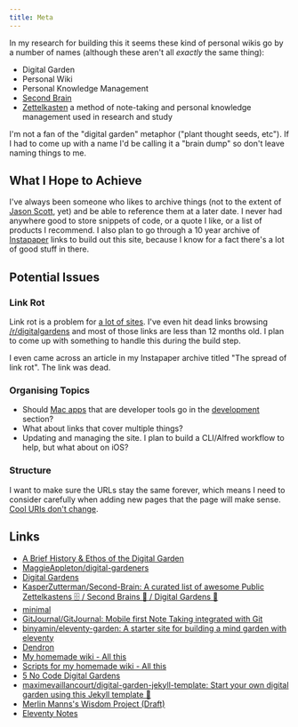 ```yaml
---
title: Meta
---
```


In my research for building this it seems these kind of personal wikis go by a number of names (although these aren't all _exactly_ the same thing):

- Digital Garden
- Personal Wiki
- Personal Knowledge Management
- [Second Brain](https://www.buildingasecondbrain.com/)
- [Zettelkasten](https://en.wikipedia.org/wiki/Zettelkasten) a method of note-taking and personal knowledge management used in research and study

I'm not a fan of the "digital garden" metaphor ("plant thought seeds, etc"). If I had to come up with a name I'd be calling it a "brain dump" so don't leave naming things to me.

## What I Hope to Achieve

I've always been someone who likes to archive things (not to the extent of [Jason Scott](https://twitter.com/textfiles), yet) and be able to reference them at a later date. I never had anywhere good to store snippets of code, or a quote I like, or a list of products I recommend. I also plan to go through a 10 year archive of [Instapaper](https://instapaper.com) links to build out this site, because I know for a fact there's a lot of good stuff in there.

## Potential Issues

### Link Rot

Link rot is a problem for [a lot of sites](https://en.wikipedia.org/wiki/Wikipedia:Link_rot). I've even hit dead links browsing [/r/digitalgardens](https://www.reddit.com/r/DigitalGardens/) and most of those links are less than 12 months old. I plan to come up with something to handle this during the build step.

I even came across an article in my Instapaper archive titled "The spread of link rot". The link was dead.

### Organising Topics

- Should [Mac apps](/macos/apps) that are developer tools go in the [development](/webdev) section?
- What about links that cover multiple things?
- Updating and managing the site. I plan to build a CLI/Alfred workflow to help, but what about on iOS?

### Structure

I want to make sure the URLs stay the same forever, which means I need to consider carefully when adding new pages that the page will make sense. [Cool URIs don't change](https://www.w3.org/Provider/Style/URI).

## Links

- [A Brief History & Ethos of the Digital Garden](https://maggieappleton.com/garden-history)
- [MaggieAppleton/digital-gardeners](https://github.com/MaggieAppleton/digital-gardeners)
- [Digital Gardens](https://www.reddit.com/r/DigitalGardens/top/?t=all)
- [KasperZutterman/Second-Brain: A curated list of awesome Public Zettelkastens 🗄️ / Second Brains 🧠 / Digital Gardens 🌱](https://github.com/KasperZutterman/Second-Brain)
- [minimal](https://www.minimal.so/)
- [GitJournal/GitJournal: Mobile first Note Taking integrated with Git](https://github.com/GitJournal/GitJournal)
- [binyamin/eleventy-garden: A starter site for building a mind garden with eleventy](https://github.com/binyamin/eleventy-garden)
- [Dendron](https://www.dendron.so/)
- [My homemade wiki - All this](https://leancrew.com/all-this/2021/08/my-homemade-wiki/)
- [Scripts for my homemade wiki - All this](https://leancrew.com/all-this/2021/08/scripts-for-my-homemade-wiki/)
- [5 No Code Digital Gardens](https://ianjones.us/notes/digital-garden/five-no-code-digital-gardens)
- [maximevaillancourt/digital-garden-jekyll-template: Start your own digital garden using this Jekyll template 🌱](https://github.com/maximevaillancourt/digital-garden-jekyll-template)
- [Merlin Manns's Wisdom Project (Draft)](https://gist.github.com/merlinmann/09af1df28d76ba028b0999f66945fd61)
- [Eleventy Notes](https://eleventy-notes.sandroroth.com/)
